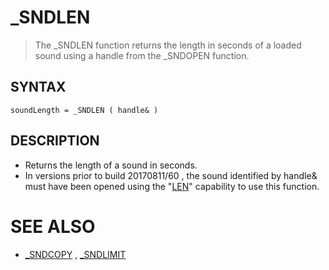 # _SNDLEN
> The _SNDLEN function returns the length in seconds of a loaded sound using a handle from the _SNDOPEN function.

## SYNTAX
`soundLength = _SNDLEN ( handle& )`

## DESCRIPTION
* Returns the length of a sound in seconds.
* In versions prior to build 20170811/60 , the sound identified by handle& must have been opened using the "[LEN](LEN.md)" capability to use this function.


# SEE ALSO
* [_SNDCOPY](_SNDCOPY.md) , [_SNDLIMIT](_SNDLIMIT.md)

